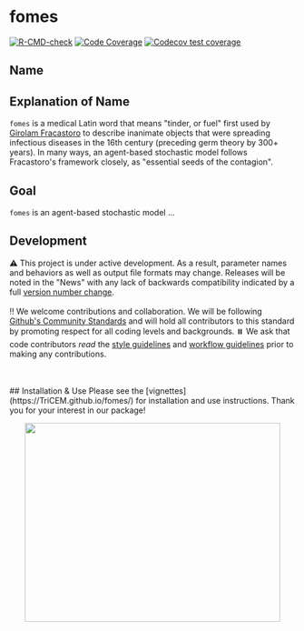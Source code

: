 # fomes

<!-- badges: start -->
[![R-CMD-check](https://github.com/nickbrazeau/fomes/actions/workflows/check-standard.yaml/badge.svg)](https://github.com/nickbrazeau/fomes/actions/workflows/R-CMD-check.yaml)
[![Code Coverage](https://github.com/nickbrazeau/fomes/actions/workflows/test-coverage.yaml/badge.svg)](https://github.com/nickbrazeau/fomes/actions/workflows/test-coverage.yaml)
[![Codecov test coverage](https://codecov.io/gh/TriCEM/fomes/branch/main/graph/badge.svg)](https://app.codecov.io/gh/TriCEM/fomes?branch=main)
<!-- badges: end -->

## Name

## Explanation of Name
`fomes` is a medical Latin word that means "tinder, or fuel" first used by [Girolam Fracastoro](https://en.wikipedia.org/wiki/Girolamo_Fracastoro) to describe inanimate objects that were spreading infectious diseases in the 16th century (preceding germ theory by 300+ years). In many ways, an agent-based stochastic model follows Fracastoro's framework closely, as "essential seeds of the contagion".

## Goal
`fomes` is an agent-based stochastic model ...


## Development
:warning: This project is under active development. As a result, parameter names and behaviors as well as output file formats may change. Releases will be noted in the "News" with any lack of backwards compatibility indicated by a full [version number change](https://r-pkgs.org/release.html#release-version).  
<br>
:bangbang: We welcome contributions and collaboration. We will be following [Github's Community Standards](https://docs.github.com/en/site-policy/github-terms/github-community-code-of-conduct) and will hold all contributors to this standard by promoting respect for all coding levels and backgrounds.
:pause_button: We ask that code contributors *read* the [style guidelines](https://raw.githubusercontent.com/TriCEM/fomes/R_ignore/style_guide.md) and [workflow guidelines](https://raw.githubusercontent.com/TriCEM/fomes/R_ignore/working_guide.md) prior to making any contributions.

<br>
<br>
## Installation & Use
Please see the [vignettes](https://TriCEM.github.io/fomes/) for installation and use instructions. Thank you for your interest in our package!
<br>

<p align="center">
<img src="https://raw.githubusercontent.com/T/TriCEM/main/R_ignore/images/fomes_hexbadge.png" width="450" height="350">
</p>
